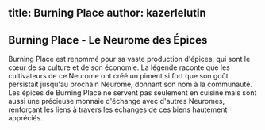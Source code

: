 title:  Burning Place
author: kazerlelutin
---
## Burning Place - Le Neurome des Épices

Burning Place est renommé pour sa vaste production d'épices, qui sont le cœur de sa culture et de son économie. La légende raconte que les cultivateurs de ce Neurome ont créé un piment si fort que son goût persistait jusqu'au prochain Neurome, donnant son nom à la communauté. Les épices de Burning Place ne servent pas seulement en cuisine mais sont aussi une précieuse monnaie d'échange avec d'autres Neuromes, renforçant les liens à travers les échanges de ces biens hautement appréciés.
